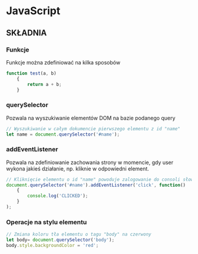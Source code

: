 # **JavaScript**
## SKŁADNIA
### Funkcje
Funkcje można zdefiniować na kilka sposobów
```javascript
function test(a, b)
    {
        return a + b;
    }
```
### querySelector
Pozwala na wyszukiwanie elementów DOM na bazie podanego query
```javascript
// Wyszukiwanie w całym dokumencie pierwszego elementu z id "name"
let name = document.querySelector('#name');
```

### addEventListener
Pozwala na zdefiniowanie zachowania strony w momencie, gdy user wykona jakieś działanie, np. kliknie w odpowiedni element.
```javascript
// Kliknięcie elementu o id "name" powoduje zalogowanie do consoli słowa "CLICKED"
document.querySelector('#name').addEventListener('click', function()
	{
	    console.log('CLICKED');
	}
);
```
### Operacje na stylu elementu
```javascript
// Zmiana koloru tła elementu o tagu "body" na czerwony
let body= document.querySelector('body');
body.style.backgroundColor = 'red';
```

